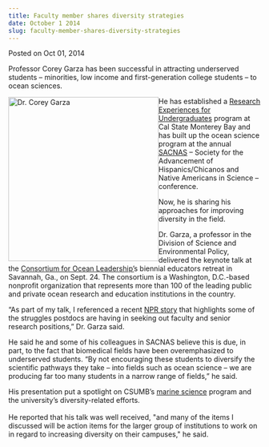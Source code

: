 ```yaml
---
title: Faculty member shares diversity strategies
date: October 1 2014
slug: faculty-member-shares-diversity-strategies
---
```


 



<span class="date">Posted on Oct 01, 2014    </span>
<p>Professor Corey Garza has been successful in attracting
underserved students &#x2013; minorities, low income and first-generation
college students &#x2013; to ocean sciences.</p>
<p><img alt="Dr. Corey Garza" src="https://news.csumb.edu/sites/default/files/65/attachments/news/images/garza_small_0.jpg" style="width:300px; height:328px; float:left">He has established
a <a href="../../jul/30/ocean-science-attracts-summer-researchers.html" rel="nofollow">Research Experiences for Undergraduates</a> program at
Cal State Monterey Bay and has built up the ocean science program
at the annual <a href="https://sacnas.org" rel="nofollow">SACNAS</a> &#x2013; Society for the Advancement of
Hispanics/Chicanos and Native Americans in Science &#x2013;
conference.</img></p>
<p>Now, he is sharing his approaches for improving diversity in the
field.</p>
<p>Dr. Garza, a professor in the Division of Science and
Environmental Policy, delivered the keynote talk at the <a href="https://oceanleadership.org" rel="nofollow">Consortium for Ocean
Leadership&#x2019;</a>s biennial educators retreat in Savannah, Ga., on
Sept. 24. The consortium is a Washington, D.C.-based nonprofit
organization that represents more than 100 of the leading public
and private ocean research and education institutions in the
country.</p>
<p>&#x201C;As part of my talk, I referenced a recent <a href="https://www.npr.org/blogs/health/2014/09/16/343539024" rel="nofollow">NPR story</a> that highlights some of the struggles
postdocs are having in seeking out faculty and senior research
positions,&#x201D; Dr. Garza said.</p>
<p>He said he and some of his colleagues in SACNAS believe this is
due, in part, to the fact that biomedical fields have been
overemphasized to underserved students. &#x201C;By not encouraging these
students to diversify the scientific pathways they take &#x2013; into
fields such as ocean science &#x2013; we are producing far too many
students in a narrow range of fields,&#x201D; he said.</p>
<p>His presentation put a spotlight on CSUMB&#x2019;s <a href="https://sep.csumb.edu/ms/" rel="nofollow">marine science</a>
program and the university&#x2019;s diversity-related efforts.<br>
<br>
He reported that his talk was well received, &quot;and many of the items
I discussed will be action items for the larger group of
institutions to work on in regard to increasing diversity on their
campuses,&quot; he said.</br></br></p>
<p>&#xA0;</p>
<p>&#xA0;</p>
<p><br>
<br>
&#xA0;</br></br></p>





 
